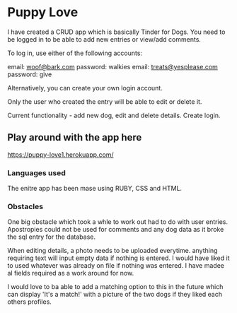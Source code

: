 # Puppy Love

I have created a CRUD app which is basically Tinder for Dogs. You need to be logged in to be able to add new entries or view/add comments. 

To log in, use either of the following accounts:

email: woof@bark.com
password: walkies
email: treats@yesplease.com
password: give

Alternatively, you can create your own login account.

Only the user who created the entry will be able to edit or delete it. 

Current functionality - add new dog, edit and delete details. Create login. 


## Play around with the app here

https://puppy-love1.herokuapp.com/


### Languages used

The enitre app has been mase using RUBY, CSS and HTML.



### Obstacles

One big obstacle which took a whle to work out had to do with user entries. Apostropies could not be used for comments and any dog data as it broke the sql entry for the database. 

When editing details, a photo needs to be uploaded everytime. anything requiring text will input empty data if nothing is entered. I would have liked it to used whatever was already on file if nothing was entered. I have madee al fields required as a work around for now.

I would love to ba able to add a matching option to this in the future which can display 'It's a match!' with a picture of the two dogs if they liked each others profiles.




